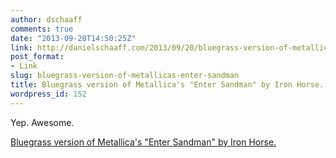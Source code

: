 ```yaml
---
author: dschaaff
comments: true
date: "2013-09-20T14:50:25Z"
link: http://danielschaaff.com/2013/09/20/bluegrass-version-of-metallicas-enter-sandman/
post_format:
- Link
slug: bluegrass-version-of-metallicas-enter-sandman
title: Bluegrass version of Metallica's "Enter Sandman" by Iron Horse.
wordpress_id: 152
---
```


Yep. Awesome.

  
[Bluegrass version of Metallica's "Enter Sandman" by Iron Horse.](http://www.wimp.com/sandmanbluegrass/)
